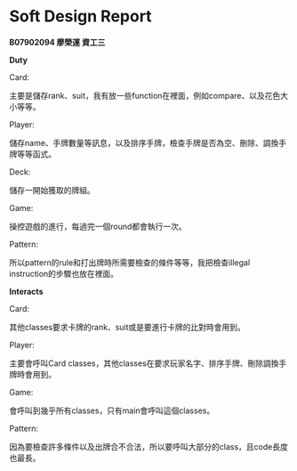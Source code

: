 # Soft Design Report

**B07902094 廖榮運 資工三**

**Duty**

Card:

主要是儲存rank、suit，我有放一些function在裡面，例如compare、以及花色大小等等。

Player:

儲存name、手牌數量等訊息，以及排序手牌，檢查手牌是否為空、刪除、調換手牌等等函式。

Deck:

儲存一開始獲取的牌組。

Game:

操控遊戲的進行，每過完一個round都會執行一次。

Pattern:

所以pattern的rule和打出牌時所需要檢查的條件等等，我把檢查illegal instruction的步驟也放在裡面。

**Interacts**

Card:

其他classes要求卡牌的rank、suit或是要進行卡牌的比對時會用到。

Player:

主要會呼叫Card classes，其他classes在要求玩家名字、排序手牌、刪除調換手牌時會用到。

Game:

會呼叫到幾乎所有classes，只有main會呼叫這個classes。

Pattern:

因為要檢查許多條件以及出牌合不合法，所以要呼叫大部分的class，且code長度也最長。





